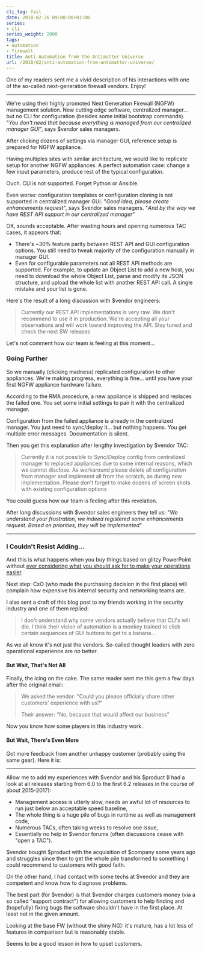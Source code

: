 ```yaml
---
cli_tag: fail
date: 2018-02-26 09:08:00+01:00
series:
- cli
series_weight: 2000
tags:
- automation
- firewall
title: Anti-Automation from the Antimatter Universe
url: /2018/02/anti-automation-from-antimatter-universe/
---
```

One of my readers sent me a vivid description of his interactions with one of the so-called next-generation firewall vendors. Enjoy!

---

We're using their highly promoted Next Generation Firewall (NGFW) management solution. New cutting edge software, centralized manager... but no CLI for configuration (besides some initial bootstrap commands). \"*You don\'t need that because everything is managed from our centralized manager GUI*\", says \$vendor sales managers.
<!--more-->
After clicking dozens of settings via manager GUI, reference setup is prepared for NGFW appliance.

Having multiples sites with similar architecture, we would like to replicate setup for another NGFW appliances. A perfect automation case: change a few input parameters, produce rest of the typical configuration.

Ouch. CLI is not supported. Forget Python or Ansible.

Even worse: configuration templates or configuration cloning is not supported in centralized manager GUI. \"*Good idea, please create enhancements request*\", says \$vendor sales managers. \"*And by the way we have REST API support in our centralized manager*\"

OK, sounds acceptable. After wasting hours and opening numerous TAC cases, it appears that:

-   There's \~30% feature parity between REST API and GUI configuration options. You still need to tweak majority of the configuration manually in manager GUI.
-   Even for configurable parameters not all REST API methods are supported. For example, to update an Object List to add a new host, you need to download the whole Object List, parse and modify its JSON structure, and upload the whole list with another REST API call. A single mistake and your list is gone.

Here's the result of a long discussion with \$vendor engineers:

> Currently our REST API implementations is very raw. We don\'t recommend to use it in production. We're accepting all your observations and will work toward improving the API. Stay tuned and check the next SW releases

Let's not comment how our team is feeling at this moment...

### Going Further

So we manually (clicking madness) replicated configuration to other appliances. We're making progress, everything is fine... until you have your first NGFW appliance hardware failure.

According to the RMA procedure, a new appliance is shipped and replaces the failed one. You set some initial settings to pair it with the centralized manager.

Configuration from the failed appliance is already in the centralized manager. You just need to sync/deploy it... but nothing happens. You get multiple error messages. Documentation is silent.

Then you get this explanation after lengthy investigation by \$vendor TAC:

> Currently it is not possible to Sync/Deploy config from centralized manager to replaced appliances due to some internal reasons, which we cannot disclose. As workaround please delete all configuration from manager and implement all from the scratch, as during new implementation. Please don\'t forget to make dozens of screen shots with existing configuration options

You could guess how our team is feeling after this revelation.

After long discussions with \$vendor sales engineers they tell us: \"*We understand your frustration, we indeed registered some enhancements request. Based on priorities, they will be implemented*\"

---

### I Couldn't Resist Adding...

And this is what happens when you buy things based on glitzy PowerPoint without [ever considering what you should ask for to make your operations easier](/2016/10/network-automation-rfp-requirements/).

Next step: CxO (who made the purchasing decision in the first place) will complain how expensive his internal security and networking teams are.

I also sent a draft of this blog post to my friends working in the security industry and one of them replied:

> I don't understand why some vendors actually believe that CLI's will die. I think their vision of automation is a monkey trained to click certain sequences of GUI buttons to get to a banana...

As we all know it's not just the vendors. So-called thought leaders with zero operational experience are no better.

#### But Wait, That's Not All

Finally, the icing on the cake. The same reader sent me this gem a few days after the original email:

> We asked the vendor: "Could you please officially share other customers' experience with us?"
>
> Their answer: "No, because that would affect our business"

Now you know how some players in this industry work.

#### But Wait, There's Even More

Got more feedback from another unhappy customer (probably using the same gear). Here it is:

---

Allow me to add my experiences with \$vendor and his \$product (I had a look at all releases starting from 6.0 to the first 6.2 releases in the course of about 2015-2017):

-   Management access is utterly slow, needs an awful lot of resources to run just below an acceptable speed baseline,
-   The whole thing is a huge pile of bugs in runtime as well as management code,
-   Numerous TACs, often taking weeks to resolve one issue,
-   Essentially no help in \$vendor forums (often discussions cease with "open a TAC").

\$vendor bought \$product with the acquisition of \$company some years ago and struggles since then to get the whole pile transformed to something I could recommend to customers with good faith.

On the other hand, I had contact with some techs at \$vendor and they are competent and know how to diagnose problems.

The best part (for \$vendor) is that \$vendor charges customers money (via a so called \"support contract\") for allowing customers to help finding and (hopefully) fixing bugs the software shouldn\'t have in the first place. At least not in the given amount.

Looking at the base FW (without the shiny NG): it's mature, has a lot less of features in comparison but is reasonably stable.

Seems to be a good lesson in how to upset customers.
